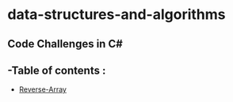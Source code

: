 # data-structures-and-algorithms
## Code Challenges in C#
## -Table of contents :
+ [Reverse-Array](./C%23-reverse-array/README.md)
